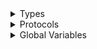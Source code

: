 <details>
<summary>Types</summary>

  - [DefaultModalStyle](/Documentation/ModalManager/DefaultModalStyle.md)
  - [ModalController](/Documentation/ModalManager/ModalController.md)
  - [ModalManager](/Documentation/ModalManager/ModalManager.md)
  - [ModalOrderOptions](/Documentation/ModalManager/ModalOrderOptions.md)
  - [ModalOrderPriority](/Documentation/ModalManager/ModalOrderPriority.md)
  - [ModalPresentableState](/Documentation/ModalManager/ModalPresentableState.md)
  - [ResizableModalWindowStyle](/Documentation/ModalManager/ResizableModalWindowStyle.md)
  - [StackOrder](/Documentation/ModalManager/StackOrder.md)

</details>

<details>
<summary>Protocols</summary>

  - [ModalOrder](/Documentation/ModalManager/ModalOrder.md)
  - [ModalStyle](/Documentation/ModalManager/ModalStyle.md)
  - [ModalWindowStyle](/Documentation/ModalManager/ModalWindowStyle.md)

</details>

<details>
<summary>Global Variables</summary>

  - [body](/Documentation/ModalManager/body.md)

</details>
